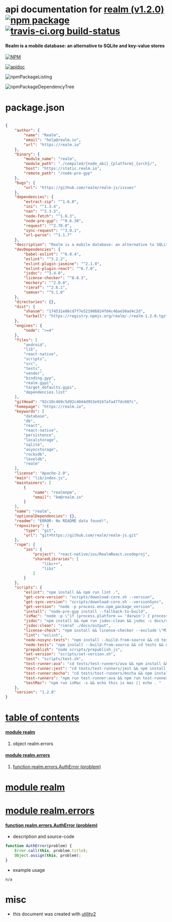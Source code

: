 # api documentation for  [realm (v1.2.0)](https://realm.io)  [![npm package](https://img.shields.io/npm/v/npmdoc-realm.svg?style=flat-square)](https://www.npmjs.org/package/npmdoc-realm) [![travis-ci.org build-status](https://api.travis-ci.org/npmdoc/node-npmdoc-realm.svg)](https://travis-ci.org/npmdoc/node-npmdoc-realm)
#### Realm is a mobile database: an alternative to SQLite and key-value stores

[![NPM](https://nodei.co/npm/realm.png?downloads=true)](https://www.npmjs.com/package/realm)

[![apidoc](https://npmdoc.github.io/node-npmdoc-realm/build/screenCapture.buildNpmdoc.browser.%2Fhome%2Ftravis%2Fbuild%2Fnpmdoc%2Fnode-npmdoc-realm%2Ftmp%2Fbuild%2Fapidoc.html.png)](https://npmdoc.github.io/node-npmdoc-realm/build/apidoc.html)

![npmPackageListing](https://npmdoc.github.io/node-npmdoc-realm/build/screenCapture.npmPackageListing.svg)

![npmPackageDependencyTree](https://npmdoc.github.io/node-npmdoc-realm/build/screenCapture.npmPackageDependencyTree.svg)



# package.json

```json

{
    "author": {
        "name": "Realm",
        "email": "help@realm.io",
        "url": "https://realm.io"
    },
    "binary": {
        "module_name": "realm",
        "module_path": "./compiled/{node_abi}_{platform}_{arch}/",
        "host": "https://static.realm.io",
        "remote_path": "/node-pre-gyp"
    },
    "bugs": {
        "url": "https://github.com/realm/realm-js/issues"
    },
    "dependencies": {
        "extract-zip": "^1.6.0",
        "ini": "^1.3.4",
        "nan": "^2.3.3",
        "node-fetch": "^1.6.3",
        "node-pre-gyp": "^0.6.30",
        "request": "^2.78.0",
        "sync-request": "^3.0.1",
        "url-parse": "^1.1.7"
    },
    "description": "Realm is a mobile database: an alternative to SQLite and key-value stores",
    "devDependencies": {
        "babel-eslint": "^6.0.4",
        "eslint": "^3.2.2",
        "eslint-plugin-jasmine": "^2.1.0",
        "eslint-plugin-react": "^6.7.0",
        "jsdoc": "^3.4.0",
        "license-checker": "^8.0.3",
        "mockery": "^2.0.0",
        "rimraf": "^2.6.1",
        "semver": "^5.1.0"
    },
    "directories": {},
    "dist": {
        "shasum": "1f4531e86cd7f7e5219d6024fd4c46ae50ad4c2d",
        "tarball": "https://registry.npmjs.org/realm/-/realm-1.2.0.tgz"
    },
    "engines": {
        "node": ">=4"
    },
    "files": [
        "android",
        "lib",
        "react-native",
        "scripts",
        "src",
        "tests",
        "vendor",
        "binding.gyp",
        "realm.gypi",
        "target_defaults.gypi",
        "dependencies.list"
    ],
    "gitHead": "92c10c469c5d92c4044d953e9167afa477dc687c",
    "homepage": "https://realm.io",
    "keywords": [
        "database",
        "db",
        "react",
        "react-native",
        "persistence",
        "localstorage",
        "sqlite",
        "asyncstorage",
        "rocksdb",
        "leveldb",
        "realm"
    ],
    "license": "Apache-2.0",
    "main": "lib/index.js",
    "maintainers": [
        {
            "name": "realmnpm",
            "email": "km@realm.io"
        }
    ],
    "name": "realm",
    "optionalDependencies": {},
    "readme": "ERROR: No README data found!",
    "repository": {
        "type": "git",
        "url": "git+https://github.com/realm/realm-js.git"
    },
    "rnpm": {
        "ios": {
            "project": "react-native/ios/RealmReact.xcodeproj",
            "sharedLibraries": [
                "libc++",
                "libz"
            ]
        }
    },
    "scripts": {
        "eslint": "npm install && npm run lint .",
        "get-core-version": "scripts/download-core.sh --version",
        "get-sync-version": "scripts/download-core.sh --versionSync",
        "get-version": "node -p process.env.npm_package_version",
        "install": "node-pre-gyp install --fallback-to-build",
        "isMac": "node -p \"if (process.platform == 'darwin') { process.exit(0); } else { process.exit(-1); }\"",
        "jsdoc": "npm install && npm run jsdoc:clean && jsdoc -c docs/conf.json",
        "jsdoc:clean": "rimraf ./docs/output",
        "license-check": "npm install && license-checker --exclude \"MIT,ISC,BSD,Apache-2.0,BSD-2-Clause,BSD-3-Clause,WTFPL,Unlicense,(MIT AND CC-BY-3.0)\" | node scripts/handle-license-check.js",
        "lint": "eslint",
        "node-nosync-tests": "npm install --build-from-source && cd tests && npm install && npm run test-nosync && cd ..",
        "node-tests": "npm install --build-from-source && cd tests && npm install && npm run test-nosync && cd ..",
        "prepublish": "node scripts/prepublish.js",
        "set-version": "scripts/set-version.sh",
        "test": "scripts/test.sh",
        "test-runner:ava": "cd tests/test-runners/ava && npm install && npm test",
        "test-runner:jest": "cd tests/test-runners/jest && npm install && npm test",
        "test-runner:mocha": "cd tests/test-runners/mocha && npm install && npm test",
        "test-runners": "npm run test-runner:ava && npm run test-runner:mocha && npm run test-runner:jest",
        "testMac": "npm run isMac -s && echo this is mac || echo . "
    },
    "version": "1.2.0"
}
```



# <a name="apidoc.tableOfContents"></a>[table of contents](#apidoc.tableOfContents)

#### [module realm](#apidoc.module.realm)
1.  object <span class="apidocSignatureSpan">realm.</span>errors

#### [module realm.errors](#apidoc.module.realm.errors)
1.  [function <span class="apidocSignatureSpan">realm.errors.</span>AuthError (problem)](#apidoc.element.realm.errors.AuthError)



# <a name="apidoc.module.realm"></a>[module realm](#apidoc.module.realm)



# <a name="apidoc.module.realm.errors"></a>[module realm.errors](#apidoc.module.realm.errors)

#### <a name="apidoc.element.realm.errors.AuthError"></a>[function <span class="apidocSignatureSpan">realm.errors.</span>AuthError (problem)](#apidoc.element.realm.errors.AuthError)
- description and source-code
```javascript
function AuthError(problem) {
    Error.call(this, problem.title);
    Object.assign(this, problem);
}
```
- example usage
```shell
n/a
```



# misc
- this document was created with [utility2](https://github.com/kaizhu256/node-utility2)
